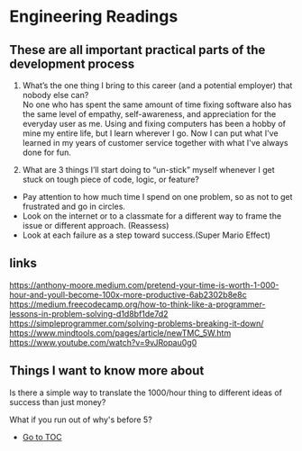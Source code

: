 # Engineering Readings

## These are all important practical parts of the development process  

1. What’s the one thing I bring to this career (and a potential employer) that nobody else can?  
  No one who has spent the same amount of time fixing software also has the same level of empathy, self-awareness, and appreciation for the everyday user as me.  Using and fixing computers has been a hobby of mine my entire life, but I learn wherever I go.  Now I can put what I've learned in my years of customer service together with what I've always done for fun.  

2. What are 3 things I’ll start doing to “un-stick” myself whenever I get stuck on tough piece of code, logic, or feature?

- Pay attention to how much time I spend on one problem, so as not to get frustrated and go in circles.  
- Look on the internet or to a classmate for a different way to frame the issue or different approach.  (Reassess)
- Look at each failure as a step toward success.(Super Mario Effect)  

## links

<https://anthony-moore.medium.com/pretend-your-time-is-worth-1-000-hour-and-youll-become-100x-more-productive-6ab2302b8e8c>  
<https://medium.freecodecamp.org/how-to-think-like-a-programmer-lessons-in-problem-solving-d1d8bf1de7d2>  
<https://simpleprogrammer.com/solving-problems-breaking-it-down/>  
<https://www.mindtools.com/pages/article/newTMC_5W.htm>  
<https://www.youtube.com/watch?v=9vJRopau0g0>  

## Things I want to know more about

Is there a simple way to translate the 1000/hour thing to different ideas of success than just money?  

What if you run out of why's before 5?

- [Go to TOC](README.md)
